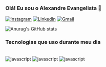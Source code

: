 
<!-- @import "[TOC]" {cmd="toc" depthFrom=1 depthTo=6 orderedList=false} -->
### Olá! Eu sou o Alexandre Evangelista 👋

[![Instagram](https://img.shields.io/badge/Instagram-E4405F?style=for-the-badge&logo=instagram&logoColor=white)](https://www.instagram.com/xand_evangelista/)
[![Linkedln](https://img.shields.io/badge/LinkedIn-0077B5?style=for-the-badge&logo=linkedin&logoColor=white)](www.linkedin.com/in/xand-evangelista)
[![Gmail](https://img.shields.io/badge/Gmail-D14836?style=for-the-badge&logo=gmail&logoColor=white)](alefernandocampos38@gmail.com)


![Anurag's GitHub stats](https://github-readme-stats.vercel.app/api?username=XandEva&show_icons=true&theme=highcontrast)

### Tecnologias que uso durante meu dia

<div style="display: inline_block"></br>
<img align="center" alt="javascript" src="https://img.shields.io/badge/JavaScript-F7DF1E?style=for-the-badge&logo=javascript&logoColor=black"/>
<img align="center" alt="javascript" src="https://img.shields.io/badge/Node.js-43853D?style=for-the-badge&logo=node.js&logoColor=white"/>
<img align="center" alt="javascript" src="https://img.shields.io/badge/PHP-777BB4?style=for-the-badge&logo=php&logoColor=white"/>

</div>
